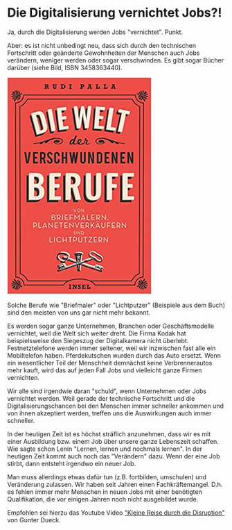# Die Digitalisierung vernichtet Jobs?!

Ja, durch die Digitalisierung werden Jobs "vernichtet". Punkt.

Aber: es ist nicht unbedingt neu, dass sich durch den technischen Fortschritt oder geänderte Gewohnheiten der Menschen auch Jobs verändern, weniger werden oder sogar verschwinden.
Es gibt sogar Bücher darüber (siehe Bild, ISBN 3458363440).

![Buch](10_verschwundene_berufe.jpg)

Solche Berufe wie "Briefmaler" oder "Lichtputzer" (Beispiele aus dem Buch) sind den meisten von uns gar nicht mehr bekannt. 

Es werden sogar ganze Unternehmen, Branchen oder Geschäftsmodelle vernichtet, weil die Welt sich weiter dreht. Die Firma Kodak hat beispielsweise den Siegeszug der Digitalkamera nicht überlebt. Festnetztelefone werden immer seltener, weil wir inzwischen fast alle ein Mobiltelefon haben. Pferdekutschen wurden durch das Auto ersetzt. Wenn ein wesentlicher Teil der Menschheit demnächst keine Verbrennerautos mehr kauft, wird das auf jeden Fall Jobs und vielleicht ganze Firmen vernichten. 

Wir alle sind irgendwie daran "schuld", wenn Unternehmen oder Jobs vernichtet werden. Weil gerade der technische Fortschritt und die Digitalisierungschancen bei den Menschen immer schneller ankommen und von ihnen akzeptiert werden, treffen uns die Auswirkungen auch immer schneller. 

In der heutigen Zeit ist es höchst sträflich anzunehmen, dass wir es mit einer Ausbildung bzw. einem Job über unsere ganze Lebenszeit schaffen. Wie sagte schon Lenin "Lernen, lernen und nochmals lernen". In der heutigen Zeit kommt auch noch das "Verändern" dazu. Wenn der eine Job stirbt, dann entsteht irgendwo ein neuer Job. 

Man muss allerdings etwas dafür tun (z.B. fortbilden, umschulen) und Veränderung zulassen. Wir haben seit Jahren einen Fachkräftemangel. D.h. es fehlen immer mehr Menschen in neuen Jobs mit einer benötigten Qualifikation, die vor einigen Jahren noch nicht ausgebildet wurde. 

Empfohlen sei hierzu das Youtube Video ["Kleine Reise durch die Disruption"](https://youtu.be/jEieHJchNYA) von Gunter Dueck.

